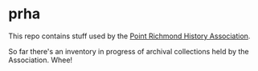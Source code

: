 # prha

This repo contains stuff used by the [Point Richmond History Association](http://www.pointrichmondhistory.org/). 

So far there's an inventory in progress of archival collections held by the Association. Whee!